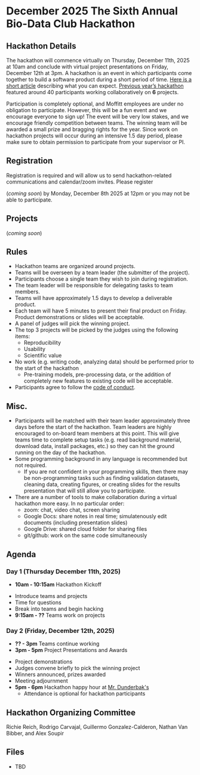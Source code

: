 # December 2025 The Sixth Annual Bio-Data Club Hackathon

## Hackathon Details

<!-- Registration for the Bio-Data Club's Annual Hackathon 
[is now open](https://forms.office.com/r/xaXkA6aPMW)! -->
 
The hackathon will commence  virtually on Thursday, December 11th, 2025 at 10am and conclude with virtual project presentations on Friday, December 12th at 3pm. A hackathon is an event in which participants come together to build a software product during a short period of time. [Here is a short article](https://www.rasmussen.edu/degrees/technology/blog/what-is-a-hackathon/) describing what you can expect. [Previous year’s hackathon](https://github.com/pstew/biodataclub/tree/master/meetings/2024-12_Hackathon) featured around 40 participants working collaboratively on **6** projects. 

Participation is completely optional, and Moffitt employees are under no obligation to participate. However, this will be a fun event and we encourage everyone to sign up! The event will be very low stakes, and we encourage friendly competition between teams. The winning team will be awarded a small prize and bragging rights for the year. Since work on hackathon projects will occur during an intensive 1.5 day period, please make sure to obtain permission to participate from your supervisor or PI. 

<!-- ### Special Pilot Grant Announcement

Dr. Brooke Fridley and the Department of Biostatistics and Bioinformatics (Bio2) at the Moffitt Cancer Center will award a $25,000 pilot grant to the top placing hackathon team with the following requirements:

- Teams must include a Bio2 faculty member to be eligible for the award.
- The Bio2 faculty member must participate during the entirety of the hackathon.
- Pilot grant funds will be available July 1st, 2023 and must be spent by April 30th, 2024. -->

## Registration
Registration is required and will allow us to send hackathon-related communications and calendar/zoom invites. Please register 
<!-- [with this form](https://forms.office.com/r/xaXkA6aPMW)  -->
(*coming soon*) 
by Monday, December 8th 2025 at 12pm or you may not be able to participate. 

## Projects
(*coming soon*)
<!-- The list of projects for this year's hackathon [can be found here](https://github.com/pstew/biodataclub/blob/master/meetings/2025-12-11_Hackathon/Project_descriptions.md).  -->

## Rules
- Hackathon teams are organized around projects. 
- Teams will be overseen by a team leader (the submitter of the project).
- Participants choose a single team they wish to join during registration. 
- The team leader will be responsible for delegating tasks to team members.
- Teams will have approximately 1.5 days to develop a deliverable product. 
- Each team will have 5 minutes to present their final product on Friday. Product demonstrations or slides will be acceptable.
- A panel of judges will pick the winning project. 
- The top 3 projects will be picked by the judges using the following items:
  - Reproducibility
  - Usability
  - Scientific value
- No work (e.g. writing code, analyzing data) should be performed prior to the start of the hackathon
  - Pre-training models, pre-processing data, or the addition of completely new features to existing code will be acceptable. 
- Participants agree to follow the [code of conduct](https://github.com/pstew/biodataclub/blob/master/meetings/2025-12-11_Hackathon/CoC/code_of_conduct.md).

## Misc.
- Participants will be matched with their team leader approximately three days before the start of the hackathon. Team leaders are highly encouraged to on-board team members at this point. This will give teams time to complete setup tasks (e.g. read background material, download data, install packages, etc.) so they can hit the ground running on the day of the hackathon. 
- Some programming background in any language is recommended but not required. 
  - If you are not confident in your programming skills, then there may be non-programming tasks such as finding validation datasets, cleaning data, creating figures, or creating slides for the results presentation that will still allow you to participate. 
- There are a number of tools to make collaboration during a virtual hackathon more easy. In no particular order:
  - zoom: chat, video chat, screen sharing
  - Google Docs: share notes in real time; simulatenously edit documents (including presentation slides)
  - Google Drive: shared cloud folder for sharing files 
  - git/github: work on the same code simultaneously 

## Agenda

### Day 1 (Thursday December 11th, 2025)
- **10am - 10:15am** Hackathon Kickoff 
<!-- (Zoom link: https://moffitt.zoom.us/j/95630513817) -->
  - Introduce teams and projects
  - Time for questions
  - Break into teams and begin hacking
- **9:15am - ??** Teams work on projects

### Day 2 (Friday, December 12th, 2025)
- **?? - 3pm** Teams continue working
- **3pm - 5pm** Project Presentations and Awards 
<!-- (Zoom link: https://moffitt.zoom.us/j/98089438126) -->
  - Project demonstrations
  - Judges convene briefly to pick the winning project
  - Winners announced, prizes awarded
  - Meeting adjournment
- **5pm - 6pm** Hackathon happy hour at [Mr. Dunderbak's](https://dunderbaksbeer.wordpress.com/)
  - Attendance is optional for hackathon participants

## Hackathon Organizing Committee
Richie Reich, Rodrigo Carvajal, Guillermo Gonzalez-Calderon, Nathan Van Bibber, and Alex Soupir

## Files
* TBD
